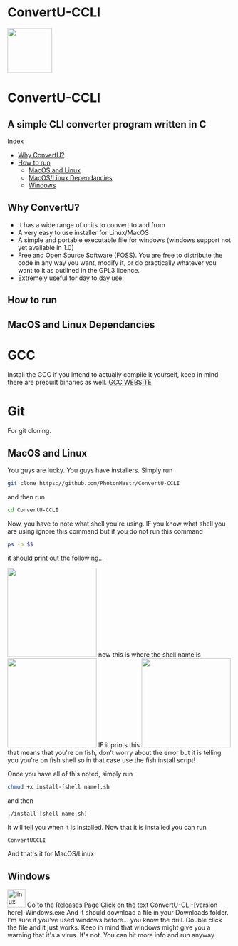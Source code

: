 # ConvertU-CCLI
<img src="https://cdn.discordapp.com/attachments/655147160190320651/1033114929504473201/ConvertU-CCLI-Logo.png" width=100></img>



# ConvertU-CCLI  
A simple CLI converter program written in C
-------------------------------------------------------------------------------------------------------------------

Index 

* [Why ConvertU?](#why-convertu)
* [How to run](#how-to-run) 
   * [MacOS and Linux](#macos-and-linux)
   * [MacOS/Linux Dependancies](#macos-and-linux-dependancies)
   * [Windows](#windows)

## Why ConvertU?

- It has a wide range of units to convert to and from
- A very easy to use installer for Linux/MacOS
- A simple and portable executable file for windows (windows support not yet available in 1.0)
- Free and Open Source Software (FOSS). You are free to distribute the code in any way you want, modify it, or do practically whatever you want to it as outlined in the GPL3 licence.
- Extremely useful for day to day use. 

## How to run 

## MacOS and Linux Dependancies

<h1>GCC</h1>

Install the GCC if you intend to actually compile it yourself, keep in mind there are prebuilt binaries as well. <a href="https://gcc.gnu.org/">GCC WEBSITE</a>

<h1>Git</h1>

For git cloning.

## MacOS and Linux
<p>You guys are lucky. You guys have installers. Simply run

```sh
git clone https://github.com/PhotonMastr/ConvertU-CCLI
```

and then run

```sh
cd ConvertU-CCLI
```

Now, you have to note what shell you're using. IF you know what shell you are using ignore this command but if you do not run this command

```sh
ps -p $$
``` 
it should print out the following...

<img src="https://cdn.discordapp.com/attachments/655147160190320651/1012858210652266597/unknown.png" width="200"/>
now this is where the shell name is 
<img src="https://cdn.discordapp.com/attachments/655147160190320651/1012858388604010626/unknown.png" width="200"/>
IF it prints this 
<img src="https://cdn.discordapp.com/attachments/655147160190320651/1013234044441460736/unknown.png" width="200"/>
that means that you're on fish, don't worry about the error but it is telling you you're on fish shell so in that case use the fish install script!

Once you have all of this noted, simply run 

```sh
chmod +x install-[shell name].sh
```

and then

```sh
./install-[shell name.sh]
```

It will tell you when it is installed. Now that it is installed you can run 

```sh
ConvertUCCLI
```

And that's it for MacOS/Linux

 
## Windows 
<img src="https://upload.wikimedia.org/wikipedia/commons/thumb/c/c7/Windows_logo_-_2012.png/800px-Windows_logo_-_2012.png" alt="linux" width="40" height="40"/>
Go to the <a href="https://github.com/PhotonMastr/ConvertU-CLI/releases">Releases Page</a>
Click on the text ConvertU-CLI-[version here]-Windows.exe
And it should download a file in your Downloads folder. I'm sure if you've used windows before... you know the drill. Double click the file and it just works. Keep in mind that windows might give you a warning that it's a virus. It's not. You can hit more info and run anyway.


